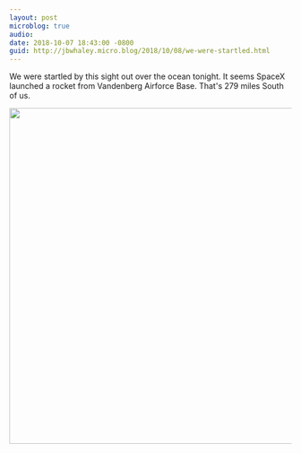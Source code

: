 ```yaml
---
layout: post
microblog: true
audio: 
date: 2018-10-07 18:43:00 -0800
guid: http://jbwhaley.micro.blog/2018/10/08/we-were-startled.html
---
```

We were startled by this sight out over the ocean tonight. It seems SpaceX launched a rocket from Vandenberg Airforce Base. That's 279 miles South of us.

<img src="http://www.jarrodwhaley.com/uploads/2018/d3465396f6.jpg" width="600" height="599" />
